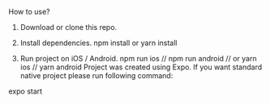 How to use?
1. Download or clone this repo.

2. Install dependencies.
npm install or yarn install

3. Run project on iOS / Android.
 npm run ios // npm run android
 // or
 yarn ios // yarn android
Project was created using Expo. If you want standard native project please run following command:

expo start
